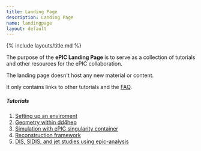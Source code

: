 ```yaml
---
title: Landing Page
description: Landing Page
name: landingpage
layout: default
---
```


{% include layouts/title.md %}

The purpose of the **ePIC Landing Page** is to serve as a collection of tutorials and other resources for the ePIC collaboration.

The landing page doesn't host any new material or content.

It only contains links to other tutorials and the [FAQ](https://eic.github.io/documentation/FAQ.html).

##### Tutorials 

1. [Setting up an enviroment](https://eic.github.io/tutorial-setting-up-environment/)
1. [Geometry within dd4hep](https://eic.github.io/tutorial-geometry-development-using-dd4hep/ )
1. [Simulation with ePIC singularity container](https://eic.github.io/tutorial-simulations-using-ddsim-and-geant4/)
1. [Reconstruction framework](https://eic.github.io/tutorial-jana2/)
1. [DIS, SIDIS, and jet studies using epic-analysis](https://github.com/eic/epic-analysis/blob/main/README.md)

